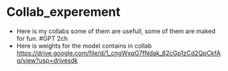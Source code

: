 # Collab_experement
* Here is my collabs some of them are usefull, some of them are maked for fun.
#GPT 2ch
* Here is weights for the model contains in collab https://drive.google.com/file/d/1_cngWxqG7fNdak_82cGp1zCd2QpCkfAq/view?usp=drivesdk
